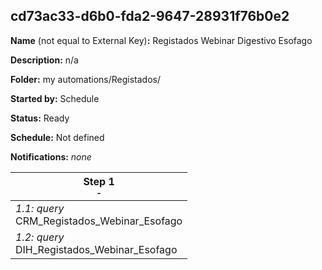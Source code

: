 ## cd73ac33-d6b0-fda2-9647-28931f76b0e2

**Name** (not equal to External Key)**:** Registados Webinar Digestivo Esofago

**Description:** n/a

**Folder:** my automations/Registados/

**Started by:** Schedule

**Status:** Ready

**Schedule:** Not defined

**Notifications:** _none_


| Step 1<br>_<small>-</small>_ |
| --- |
| _1.1: query_<br>CRM_Registados_Webinar_Esofago |
| _1.2: query_<br>DIH_Registados_Webinar_Esofago |
